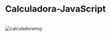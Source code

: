 # Calculadora-JavaScript
#  
#
![calculadoraimg](https://user-images.githubusercontent.com/83802470/119099742-9a2d9b80-b9ed-11eb-902a-59913e538d0e.jpg)
